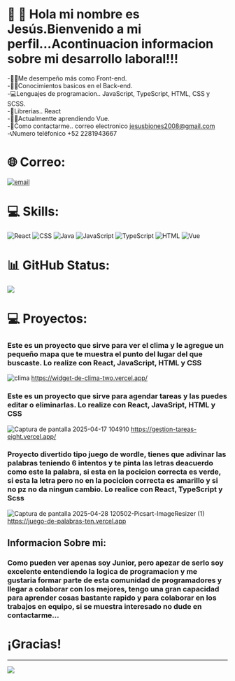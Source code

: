 

# 💫 👋 Hola mi nombre es Jesús.Bienvenido a mi perfil...Acontinuacion informacion sobre mi desarrollo laboral!!!
-🙋‍♂️Me desempeño más como Front-end.<br>-🙍‍♂️Conocimientos basicos en el Back-end.<br>-💻Lenguajes de programacion.. JavaScript, TypeScript, HTML, CSS y SCSS.<br>-📖Librerias.. React<br>-🙇‍♂️Actualmentte aprendiendo Vue.<br>-📩Como contactarme.. correo electronico jesusbiones2008@gmail.com<br>-📞Numero teléfonico +52 2281943667


# 🌐 Correo:
[![email](https://img.shields.io/badge/Email-D14836?logo=gmail&logoColor=white)](mailto:jesusbiones2008@gmail.com) 

# 💻 Skills:
![React](https://img.shields.io/badge/react-%2320232a.svg?style=for-the-badge&logo=react&logoColor=%2361DAFB)
![CSS](https://img.shields.io/badge/css-%231572B6.svg?style=for-the-badge&logo=css3&logoColor=white) ![Java](https://img.shields.io/badge/java-%23ED8B00.svg?style=for-the-badge&logo=openjdk&logoColor=white) ![JavaScript](https://img.shields.io/badge/javascript-%23323330.svg?style=for-the-badge&logo=javascript&logoColor=%23F7DF1E) ![TypeScript](https://img.shields.io/badge/typescript-%231572B6.svg?style=for-the-badge&logo=typescript&logoColor=white) ![HTML](https://img.shields.io/badge/html-%23E34F26.svg?style=for-the-badge&logo=html5&logoColor=white) ![Vue](https://img.shields.io/badge/vue-%2335495e.svg?style=for-the-badge&logo=vuedotjs&logoColor=%234FC08D)
# 📊 GitHub Status:

![](https://github-readme-stats.vercel.app/api/top-langs/?username=JesusBM08&theme=dark&hide_border=false&include_all_commits=false&count_private=false&layout=compact)

# 💻 Proyectos:


### Este es un proyecto que sirve para ver el clima y le agregue un pequeño mapa que te muestra el punto del lugar del que buscaste. Lo realize con React, JavaScript, HTML y CSS 

![clima](https://github.com/user-attachments/assets/475e3da4-4ccb-4504-ad37-c2d577aeaea7)
https://widget-de-clima-two.vercel.app/

### Este es un proyecto que sirve para agendar tareas y las puedes editar o eliminarlas. Lo realize con React, JavaSript, HTML y CSS

![Captura de pantalla 2025-04-17 104910](https://github.com/user-attachments/assets/6275085d-1cf0-4bbd-8498-6fe05214d567)
https://gestion-tareas-eight.vercel.app/

### Proyecto divertido tipo juego de wordle, tienes que adivinar las palabras teniendo 6 intentos y te pinta las letras deacuerdo como este la palabra, si esta en la pocicion correcta es verde, si esta la letra pero no en la pocicion correcta es amarillo y si no pz no da ningun cambio. Lo realice con React, TypeScript y Scss

![Captura de pantalla 2025-04-28 120502-Picsart-ImageResizer (1)](https://github.com/user-attachments/assets/df46cc74-bf2f-42a9-a44f-91ff1f93f1cb)
https://juego-de-palabras-ten.vercel.app




## Informacion Sobre mi:

### Como pueden ver apenas soy Junior, pero apezar de serlo soy excelente entendiendo la logica de programacion y me gustaria formar parte de esta comunidad de programadores y llegar a colaborar con los mejores, tengo una gran capacidad para aprender cosas bastante rapido y para colaborar en los trabajos en equipo, si se muestra interesado no dude en contactarme...
# ¡Gracias!


---
[![](https://visitcount.itsvg.in/api?id=JesusBM08&icon=0&color=0)](https://visitcount.itsvg.in)

<!-- Proudly created with GPRM ( https://gprm.itsvg.in ) -->
